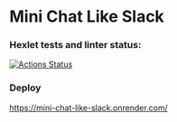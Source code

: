 # Mini Chat Like Slack

### Hexlet tests and linter status:

[![Actions Status](https://github.com/Lasterius/frontend-project-12/actions/workflows/hexlet-check.yml/badge.svg)](https://github.com/Lasterius/frontend-project-12/actions)

### Deploy

https://mini-chat-like-slack.onrender.com/

